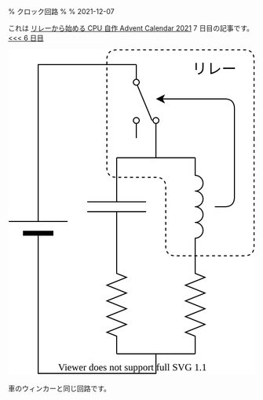% クロック回路
%
% 2021-12-07

これは [リレーから始める CPU 自作 Advent Calendar 2021](https://adventar.org/calendars/7052) 7 日目の記事です。[<<< 6 日目](../Day6_Counter/)

![](./img/Clock.dio.svg)

車のウィンカーと同じ回路です。
